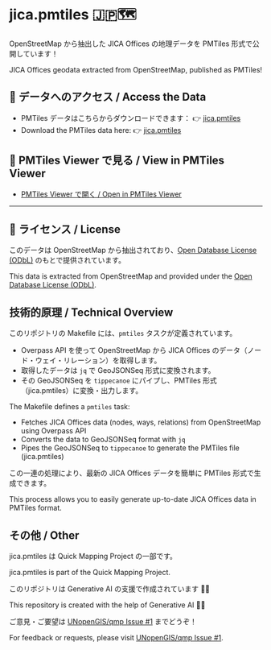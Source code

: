 # jica.pmtiles 🇯🇵🗺️

OpenStreetMap から抽出した JICA Offices の地理データを PMTiles 形式で公開しています！

JICA Offices geodata extracted from OpenStreetMap, published as PMTiles!

## 🚀 データへのアクセス / Access the Data

- PMTiles データはこちらからダウンロードできます：
  👉 [jica.pmtiles](https://hfu.github.io/jica.pmtiles/jica.pmtiles)
- Download the PMTiles data here:
  👉 [jica.pmtiles](https://hfu.github.io/jica.pmtiles/jica.pmtiles)

## 👀 PMTiles Viewer で見る / View in PMTiles Viewer

- [PMTiles Viewer で開く / Open in PMTiles Viewer](https://pmtiles.io/?url=https://hfu.github.io/jica.pmtiles/jica.pmtiles)

---

## 📜 ライセンス / License
このデータは OpenStreetMap から抽出されており、[Open Database License (ODbL)](https://opendatacommons.org/licenses/odbl/) のもとで提供されています。

This data is extracted from OpenStreetMap and provided under the [Open Database License (ODbL)](https://opendatacommons.org/licenses/odbl/).

## 技術的原理 / Technical Overview

このリポジトリの Makefile には、`pmtiles` タスクが定義されています。

- Overpass API を使って OpenStreetMap から JICA Offices のデータ（ノード・ウェイ・リレーション）を取得します。
- 取得したデータは `jq` で GeoJSONSeq 形式に変換されます。
- その GeoJSONSeq を `tippecanoe` にパイプし、PMTiles 形式（jica.pmtiles）に変換・出力します。

The Makefile defines a `pmtiles` task:
- Fetches JICA Offices data (nodes, ways, relations) from OpenStreetMap using Overpass API
- Converts the data to GeoJSONSeq format with `jq`
- Pipes the GeoJSONSeq to `tippecanoe` to generate the PMTiles file (jica.pmtiles)

この一連の処理により、最新の JICA Offices データを簡単に PMTiles 形式で生成できます。

This process allows you to easily generate up-to-date JICA Offices data in PMTiles format.

## その他 / Other

jica.pmtiles は Quick Mapping Project の一部です。

jica.pmtiles is part of the Quick Mapping Project.

このリポジトリは Generative AI の支援で作成されています 🤖✨

This repository is created with the help of Generative AI 🤖✨

ご意見・ご要望は [UNopenGIS/qmp Issue #1](https://github.com/UNopenGIS/qmp/issues/1) までどうぞ！

For feedback or requests, please visit [UNopenGIS/qmp Issue #1](https://github.com/UNopenGIS/qmp/issues/1).

